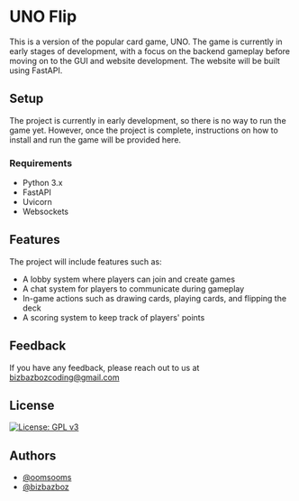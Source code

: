 # UNO Flip
This is a version of the popular card game, UNO. The game is currently in early stages of development, with a focus on the backend gameplay before moving on to the GUI and website development. The website will be built using FastAPI.

## Setup
The project is currently in early development, so there is no way to run the game yet. However, once the project is complete, instructions on how to install and run the game will be provided here.

### Requirements
- Python 3.x
- FastAPI
- Uvicorn
- Websockets

## Features
The project will include features such as:

- A lobby system where players can join and create games
- A chat system for players to communicate during gameplay
- In-game actions such as drawing cards, playing cards, and flipping the deck
- A scoring system to keep track of players' points


## Feedback

If you have any feedback, please reach out to us at bizbazbozcoding@gmail.com


## License

[![License: GPL v3](https://img.shields.io/badge/License-GPLv3-blue.svg)](https://choosealicense.com/licenses/gpl-3.0/)

## Authors
- [@oomsooms](https://www.github.com/oomsooms)
- [@bizbazboz](https://www.github.com/bizbazboz)


